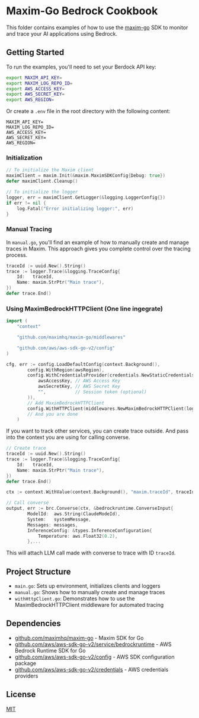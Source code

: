 # Maxim-Go Bedrock Cookbook

This folder contains examples of how to use the [maxim-go](https://github.com/maximhq/maxim-go) SDK to monitor and trace your AI applications using Bedrock.

## Getting Started

To run the examples, you'll need to set your Berdock API key:

```bash
export MAXIM_API_KEY=
export MAXIM_LOG_REPO_ID=
export AWS_ACCESS_KEY=
export AWS_SECRET_KEY=
export AWS_REGION=
```

Or create a `.env` file in the root directory with the following content:

```
MAXIM_API_KEY=
MAXIM_LOG_REPO_ID=
AWS_ACCESS_KEY=
AWS_SECRET_KEY=
AWS_REGION=
```

### Initialization

```go
// To initialize the Maxim client
maximClient = maxim.Init(&maxim.MaximSDKConfig{Debug: true})
defer maximClient.Cleanup()

// To initialize the logger
logger, err = maximClient.GetLogger(&logging.LoggerConfig{})
if err != nil {
	log.Fatal("Error initializing logger:", err)
}
```

### Manual Tracing

In `manual.go`, you'll find an example of how to manually create and manage traces in Maxim. This approach gives you complete control over the tracing process.

```go
traceId := uuid.New().String()
trace := logger.Trace(&logging.TraceConfig{
	Id:   traceId,
	Name: maxim.StrPtr("Main trace"),
})
defer trace.End()
```

### Using MaximBedrockHTTPClient (One line ingegrate)

```go
import (
	"context"

	"github.com/maximhq/maxim-go/middlewares"

	"github.com/aws/aws-sdk-go-v2/config"
)

cfg, err := config.LoadDefaultConfig(context.Background(),
		config.WithRegion(awsRegion),
		config.WithCredentialsProvider(credentials.NewStaticCredentialsProvider(
			awsAccessKey, // AWS Access Key
			awsSecretKey, // AWS Secret Key
			"",           // Session token (optional)
		)),
		// Add MaximBedrockHTTPClient
		config.WithHTTPClient(middlewares.NewMaximBedrockHTTPClient(logger)),
		// And you are done
	)
```

If you want to track other services, you can create trace outside. And pass into the context you are using for calling converse.

```go
// Create trace
traceId := uuid.New().String()
trace := logger.Trace(&logging.TraceConfig{
	Id:   traceId,
	Name: maxim.StrPtr("Main trace"),
})
defer trace.End()

ctx := context.WithValue(context.Background(), "maxim.traceId", traceId)

// Call converse
output, err := brc.Converse(ctx, &bedrockruntime.ConverseInput{
		ModelId:  aws.String(ClaudeModeId),
		System:   systemMessage,
		Messages: messages,
		InferenceConfig: &types.InferenceConfiguration{
			Temperature: aws.Float32(0.2),
		},...
```

This will attach LLM call made with converse to trace with ID `traceId`.

## Project Structure

- `main.go`: Sets up environment, initializes clients and loggers
- `manual.go`: Shows how to manually create and manage traces
- `withHttpClient.go`: Demonstrates how to use the MaximBedrockHTTPClient middleware for automated tracing

## Dependencies

- [github.com/maximhq/maxim-go](https://github.com/maximhq/maxim-go) - Maxim SDK for Go
- [github.com/aws/aws-sdk-go-v2/service/bedrockruntime](https://github.com/aws/aws-sdk-go-v2/tree/main/service/bedrockruntime) - AWS Bedrock Runtime SDK for Go
- [github.com/aws/aws-sdk-go-v2/config](https://github.com/aws/aws-sdk-go-v2/tree/main/config) - AWS SDK configuration package
- [github.com/aws/aws-sdk-go-v2/credentials](https://github.com/aws/aws-sdk-go-v2/tree/main/credentials) - AWS credentials providers

## License

[MIT](LICENSE)
